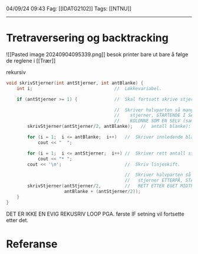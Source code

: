 04/09/24 09:43
Fag: [[IDATG2102]]
Tags: [[NTNU]]
___

# Tretraversering og backtracking
![[Pasted image 20240904095339.png]]
besok printer bare ut
bare å følge de reglene i [[Trær]]


rekursiv 
```c++
void skrivStjerner(int antStjerner, int antBlanke) {
    int i;                               //  Løkkevariabel.

    if (antStjerner >= 1) {              //  Skal fortsatt skrive stjerner:

                                         //  Skriver halvparten så mange
                                         //    stjerner, STARTENDE I SAMME 
                                         //    KOLONNE SOM EN SELV (samme
        skrivStjerner(antStjerner/2, antBlanke);   //  antall blanke):

        for (i = 1;  i <= antBlanke;  i++)   //  Skriver innledende blanke:
            cout << "  ";

        for (i = 1;  i <= antStjerner;  i++) //  Skriver rett antall stjerner:
            cout << "* ";
        cout << '\n';                        //  Skriv linjeskift.

                                             //  Skriver halvparten så mange
                                             //   stjerner ETTERPÅ, STARTENDE       
        skrivStjerner(antStjerner/2,         //   RETT ETTER EGET MIDTPUNKT: 
                      antBlanke + (antStjerner/2));
    } 
}
```

DET ER IKKE EN EVIG REKUSRIV LOOP PGA. første IF setning
vil fortsette etter det.

# Referanse

